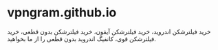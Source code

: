 # vpngram.github.io
خرید فیلترشکن اندروید، خرید فیلترشکن آیفون، خرید فیلترشکن بدون قطعی، خرید فیلترشکن قوی، کانفیگ اندروید بدون قطعی را از ما بخواهید.
